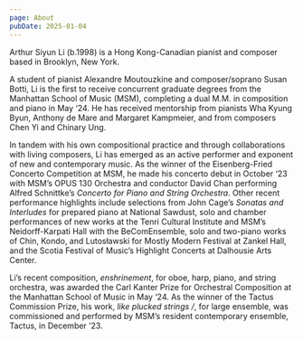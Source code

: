 ```yaml
---
page: About
pubDate: 2025-01-04
---
```



Arthur Siyun Li (b.1998) is a Hong Kong-Canadian pianist and composer based in Brooklyn, New York.

A student of pianist Alexandre Moutouzkine and composer/soprano Susan Botti, Li is the first to receive concurrent graduate degrees from the Manhattan School of Music (MSM), completing a dual M.M. in composition and piano in May ‘24. He has received mentorship from pianists Wha Kyung Byun, Anthony de Mare and Margaret Kampmeier, and from composers Chen Yi and Chinary Ung.

In tandem with his own compositional practice and through collaborations with living composers, Li has emerged as an active performer and exponent of new and contemporary music. As the winner of the Eisenberg-Fried Concerto Competition at MSM, he made his concerto debut in October ‘23 with MSM’s OPUS 130 Orchestra and conductor David Chan performing Alfred Schnittke’s *Concerto for Piano and String Orchestra*. Other recent performance highlights include selections from John Cage’s *Sonatas and Interludes* for prepared piano at National Sawdust, solo and chamber performances of new works at the Tenri Cultural Institute and MSM’s Neidorff-Karpati Hall with the BeComEnsemble, solo and two-piano works of Chin, Kondo, and Lutosławski for Mostly Modern Festival at Zankel Hall, and the Scotia Festival of Music’s Highlight Concerts at Dalhousie Arts Center.

Li’s recent composition, *enshrinement*, for oboe, harp, piano, and string orchestra, was awarded the Carl Kanter Prize for Orchestral Composition at the Manhattan School of Music in May ‘24. As the winner of the Tactus Commission Prize, his work, *like plucked strings /*, for large ensemble, was commissioned and performed by MSM’s resident contemporary ensemble, Tactus, in December ’23.
